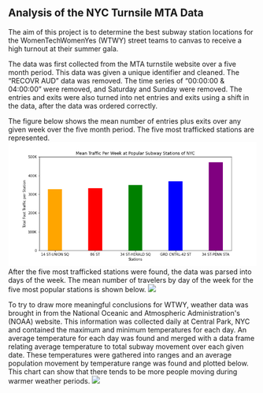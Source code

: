 ## Analysis of the NYC Turnsile MTA Data
The aim of this project is to determine the best subway station locations for the WomenTechWomenYes (WTWY) street teams to canvas to receive a high turnout at their summer gala.

The data was first collected from the MTA turnstile website over a five month period. This data was given a unique identifier and cleaned. The “RECOVR AUD” data was removed. The time series of “00:00:00 & 04:00:00” were removed, and Saturday and Sunday were removed. The entries and exits were also turned into net entries and exits using a shift in the data, after the data was ordered correctly.

The figure below shows the mean number of entries plus exits over any given week over the five month period. The five most trafficked stations are represented.
![](Images/popular_stations.png)
After the five most trafficked stations were found, the data was parsed into days of the week. The mean number of travelers by day of the week for the five most popular stations is shown below.
![](Images/popular_stations_by_day.png)

To try to draw more meaningful conclusions for WTWY, weather data was brought in from the National Oceanic and Atmospheric Administration's (NOAA) website. This information was collected daily at Central Park, NYC and contained the maximum and minimum temperatures for each day. An average temperature for each day was found and merged with a data frame relating average temperature to total subway movement over each given date. These temperatures were gathered into ranges and an average population movement by temperature range was found and plotted below. This chart can show that there tends to be more people moving during warmer weather periods.
![](Images/movement_by_temp.png.png)
